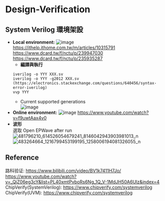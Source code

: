 # Design-Verification
## System Verilog 環境架設
- **Local environment:**
  ![image](https://github.com/user-attachments/assets/ec80103c-f504-4db7-a466-33e12b753d41)
  https://ithelp.ithome.com.tw/m/articles/10315791  
  https://www.dcard.tw/f/nctu/p/239947030  
  https://www.dcard.tw/f/nctu/p/235935287
  - **編譯與執行**
  ```
  iverilog -o YYY XXX.sv  
  iverilog -o YYY -g2012 XXX.sv (https://electronics.stackexchange.com/questions/640456/syntax-error-iverilog)
  vvp YYY
  ```
  - Current supported generations  
  ![image](https://github.com/user-attachments/assets/ce38d515-bda4-4869-b639-a58ed86026a8)
- **Online environment:**
  ![image](https://github.com/user-attachments/assets/bad19595-3b14-490b-935c-6a4cfa8c5e65)
  https://www.youtube.com/watch?v=f9uwtAax4v0  
- **波形**  
  選取 Open EPWave after run  
  ![481796210_614526054679241_8146042943903981013_n](https://github.com/user-attachments/assets/3ff5448e-e3ac-4010-bd36-cc7783d986d8)
  ![483264664_1216799453199195_1258006194081326055_n](https://github.com/user-attachments/assets/15a664de-0fc3-4ecc-80cd-a2775550d0c6)
## Reference
路科验证: https://www.bilibili.com/video/BV1k7411H7Jo/  
https://www.youtube.com/watch?v=_QjZ06eg3cY&list=PL40xmtPvboRs6Ng_1Q_V-1MdJH50A6Ulz&index=4  
ChipVerify(SystemVerilog): https://www.chipverify.com/systemverilog  
ChipVerify(UVM): [https://www.chipverify.com/systemverilog  ](https://www.chipverify.com/tutorials/uvm)
